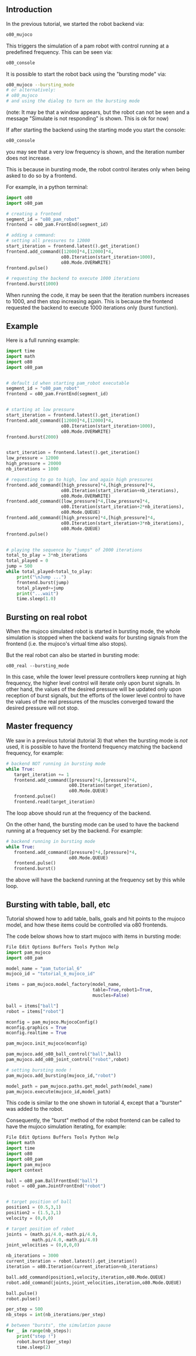 ## Introduction

In the previous tutorial, we started the robot backend via:

```bash
o80_mujoco
```

This triggers the simulation of a pam robot with control running at a predefined frequency. This can be seen via:

```bash
o80_console
```

It is possible to start the robot back using the "bursting mode" via:

```bash
o80_mujoco --bursting_mode
# or alternatively:
# o80_mujoco
# and using the dialog to turn on the bursting mode
```
(note: It may be that a window appears, but the robot can not be seen and a message "Simulate is not responding" is shown. This is ok for now)

If after starting the backend using the starting mode you start the console:

```bash
o80_console
```
you may see that a very low frequency is shown, and the iteration number does not increase. 

This is because in bursting mode, the robot control iterates only when being asked to do so by a frontend.

For example, in a python terminal:

```python
import o80
import o80_pam

# creating a frontend
segment_id = "o80_pam_robot"
frontend = o80_pam.FrontEnd(segment_id)

# adding a command:
# setting all pressures to 12000                                                                                                                  
start_iteration = frontend.latest().get_iteration()
frontend.add_command([12000]*4,[12000]*4,
                     o80.Iteration(start_iteration+1000),
                     o80.Mode.OVERWRITE)
frontend.pulse()

# requesting the backend to execute 1000 iterations
frontend.burst(1000)
```

When running the code, it may be seen that the iteration numbers increases to 1000, and then stop increasing again. This is because the frontend requested the backend to execute 1000 iterations only (burst function).

## Example

Here is a full running example:

```python
import time
import math
import o80
import o80_pam


# default id when starting pam_robot executable                                                                                             
segment_id = "o80_pam_robot"
frontend = o80_pam.FrontEnd(segment_id)


# starting at low pressure                                                                                                                  
start_iteration = frontend.latest().get_iteration()
frontend.add_command([12000]*4,[12000]*4,
                     o80.Iteration(start_iteration+1000),
                     o80.Mode.OVERWRITE)
frontend.burst(2000)


start_iteration = frontend.latest().get_iteration()
low_pressure = 12000
high_pressure = 20000
nb_iterations = 1000

# requesting to go to high, low and again high pressures                                                                                    
frontend.add_command([high_pressure]*4,[high_pressure]*4,
                     o80.Iteration(start_iteration+nb_iterations),
                     o80.Mode.OVERWRITE)
frontend.add_command([low_pressure]*4,[low_pressure]*4,
                     o80.Iteration(start_iteration+2*nb_iterations),
                     o80.Mode.QUEUE)
frontend.add_command([high_pressure]*4,[high_pressure]*4,
                     o80.Iteration(start_iteration+3*nb_iterations),
                     o80.Mode.QUEUE)
frontend.pulse()


# playing the sequence by "jumps" of 2000 iterations                                                                                        
total_to_play = 3*nb_iterations
total_played = 0
jump = 500
while total_played<total_to_play:
    print("\nJump ...")
    frontend.burst(jump)
    total_played+=jump
    print("...wait")
    time.sleep(1.0)
```

## Bursting on real robot

When the mujoco simulated robot is started in bursting mode, the whole simulation is stopped when the backend waits for bursting signals from the frontend (i.e. the mujoco's virtual time also stops).

But the real robot can also be started in bursting mode:

```
o80_real --bursting_mode
```

In this case, while the lower level pressure controllers keep running at high frequency, the higher level control will iterate only upon burst signals. In other hand, the values of the desired pressure will be updated only upon reception of burst signals, but the efforts of the lower level control to have the values of the real pressures of the muscles converged toward the desired pressure will not stop.

## Master frequency

We saw in a previous tutorial (tutorial 3) that when the bursting mode is *not* used, it is possible to have the frontend frequency matching the backend frequency, for example:

```python
# backend NOT running in bursting mode
while True:
   target_iteration += 1
   frontend.add_command([pressure]*4,[pressure]*4,
                        o80.Iteration(target_iteration),
                        o80.Mode.QUEUE)
   frontend.pulse()
   frontend.read(target_iteration)
```

The loop above should run at the frequency of the backend.

On the other hand, the bursting mode can be used to have the backend running at a frequency set by the backend.
For example:

```python
# backend running in bursting mode
while True:
   frontend.add_command([pressure]*4,[pressure]*4,
                        o80.Mode.QUEUE)
   frontend.pulse()
   frontend.burst()
```

the above will have the backend running at the frequency set by this while loop.

## Bursting with table, ball, etc

Tutorial showed how to add table, balls, goals and hit points to the mujoco model, and how these items could be controlled via o80 frontends.

The code below shows how to start mujoco with items in bursting mode:

```python
File Edit Options Buffers Tools Python Help                                                                                                                                                                                                                                               
import pam_mujoco
import o80_pam

model_name = "pam_tutorial_6"
mujoco_id = "tutorial_6_mujoco_id"

items = pam_mujoco.model_factory(model_name,
                                 table=True,robot1=True,
                                 muscles=False)

ball = items["ball"]
robot = items["robot"]

mconfig = pam_mujoco.MujocoConfig()
mconfig.graphics = True
mconfig.realtime = True

pam_mujoco.init_mujoco(mconfig)

pam_mujoco.add_o80_ball_control("ball",ball)
pam_mujoco.add_o80_joint_control("robot",robot)

# setting bursting mode !                                                                                                                                                                                                                                                                 
pam_mujoco.add_bursting(mujoco_id,"robot")

model_path = pam_mujoco.paths.get_model_path(model_name)
pam_mujoco.execute(mujoco_id,model_path)
```

This code is similar to the one shown in tutorial 4, except that a "burster" was added to the robot.

Consequently, the "burst" method of the robot frontend can be called to have the mujoco simulation iterating, for example:

```python
File Edit Options Buffers Tools Python Help                                                                                                                                                                                                                                               
import math
import time
import o80
import o80_pam
import pam_mujoco
import context

ball = o80_pam.BallFrontEnd("ball")
robot = o80_pam.JointFrontEnd("robot")


# target position of ball                                                                                                                                                                                                                                                                 
position1 = (0.5,3,1)
position2 = (1.5,3,1)
velocity = (0,0,0)

# target position of robot                                                                                                                                                                                                                                                                
joints = (math.pi/4.0,-math.pi/4.0,
          math.pi/4.0,-math.pi/4.0)
joint_velocities = (0,0,0,0)

nb_iterations = 3000
current_iteration = robot.latest().get_iteration()
iteration = o80.Iteration(current_iteration+nb_iterations)

ball.add_command(position1,velocity,iteration,o80.Mode.QUEUE)
robot.add_command(joints,joint_velocities,iteration,o80.Mode.QUEUE)

ball.pulse()
robot.pulse()

per_step = 500
nb_steps = int(nb_iterations/per_step)

# between "bursts", the simulation pause
for _ in range(nb_steps):
    print("step !")
    robot.burst(per_step)
    time.sleep(2)
``` 

 





